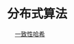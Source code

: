 # 分布式算法
<!-- 

Raft协议
https://mp.weixin.qq.com/s/Voyq4Y7IfEXN6sZiVSoCEw
Raft实战系列，集群成员如何变更？日志怎么压缩？ 
https://mp.weixin.qq.com/s/4g0jR_shCIpjBprap3BExg
 用动图讲解分布式 Raft 
 https://mp.weixin.qq.com/s/GYJu031o87BlB31HIsA8iw


Paxos算法原理
https://www.cnblogs.com/rickiyang/p/11074192.html
2PC、3PC、Paxos、Raft、ZAB、NWR
https://mp.weixin.qq.com/s/-Vi-LHxkpziPt3T7ZD25UA

-->

&emsp; [一致性哈希](/docs/microService/thinking/consistent.md)  